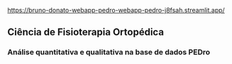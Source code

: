https://bruno-donato-webapp-pedro-webapp-pedro-j8fsah.streamlit.app/

## Ciência de Fisioterapia Ortopédica
### Análise quantitativa e qualitativa na base de dados PEDro
